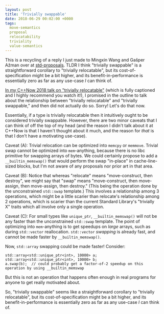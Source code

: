 ```yaml
---
layout: post
title: 'Trivially swappable'
date: 2018-06-29 00:02:00 +0000
tags:
  move-semantics
  proposal
  relocatability
  triviality
  value-semantics
---
```


This is a recycling of a reply I just made to Mingxin Wang and Gašper Ažman over at
[std-proposals](https://groups.google.com/a/isocpp.org/d/msg/std-proposals/HGCHVSRwSMk/5w1zNETwBgAJ).
TLDR I think "trivially swappable" is a straightforward corollary to "trivially relocatable",
but its cost-of-specification might be a bit higher, and its benefit-in-performance is
essentially zero as far as any use-case *I* can think of.

[In my C++Now 2018 talk on "trivially relocatable"](https://www.youtube.com/watch?v=MWBfmmg8-Yo)
(which is fully captioned and I highly recommend you watch it!), I promised in the outline to
talk about the relationship between "trivially relocatable" and "trivially swappable," and then
did not actually do so. Sorry! Let's do that now.

Essentially, if a type is trivially relocatable then it intuitively ought to be considered
trivially swappable.  However, there are two minor caveats that I can think of off the top
of my head (and the reason I didn't talk about it at C++Now is that I haven't thought about
it much, and the reason for *that* is that I don't have a motivating use-case).

Caveat (A): Trivial relocation can be optimized into `memcpy` or `memmove`.
Trivial swap cannot be optimized into `mem`-anything, because there is no libc primitive for
swapping arrays of bytes. We could certainly propose to add a `__builtin_memswap()` that would
perform the swap "in-place" in cache-line-sized blocks, but I'm not aware of any proposals
nor prior art in that area.

Caveat (B): Notice that whereas "relocate" means "move-construct, then destroy", we might say
that "swap" means "move-construct, then move-assign, then move-assign, then destroy." (This
being the operation done by the unconstrained `std::swap` template.)  This involves a
relationship among 3 operations, which might be a little scarier than relocate's relationship
among 2 operations, which is scarier than the current Standard Library's "trivially X" traits
which all involve only a single operation.

Caveat (C): For small types like `unique_ptr`, `__builtin_memswap()` will not be any faster
than the unconstrained `std::swap` template. The point of optimizing into `mem`-anything is
to get speedups on _large_ arrays, such as during `std::vector` reallocation.
`std::vector` _swapping_ is already fast, and cannot be made faster by `__builtin_memswap()`.

Now, `std::array` swapping could be made faster! Consider:

    std::array<std::unique_ptr<int>, 10000> a;
    std::array<std::unique_ptr<int>, 10000> b;
    a.swap(b);  // could probably get a factor-of-2 speedup on this operation by using __builtin_memswap

But this is not an operation that happens often enough in real programs for anyone to get
really motivated about.

So, "trivially swappable" seems like a straightforward corollary to "trivially relocatable",
but its cost-of-specification might be a bit higher, and its benefit-in-performance is
essentially zero as far as any use-case *I* can think of.
